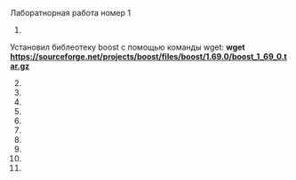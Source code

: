 Лаборатнорная работа номер 1

1.
Установил библеотеку boost с помощью команды wget:
**wget https://sourceforge.net/projects/boost/files/boost/1.69.0/boost_1_69_0.tar.gz**

2.

3.

4.

5.

6.

7.

8.

9.

10.

11.
